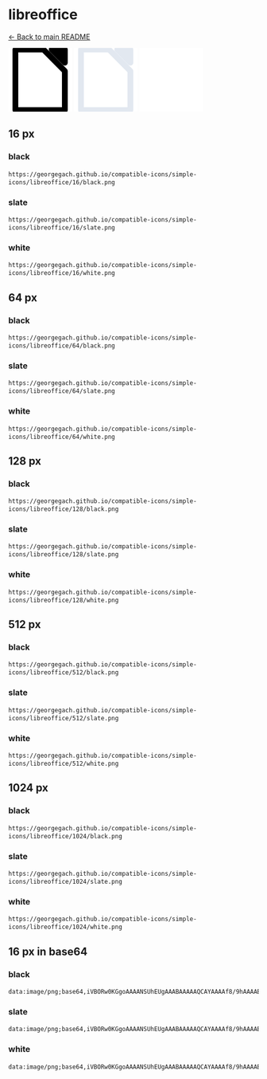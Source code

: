 # libreoffice

[← Back to main README](../../README.md)


<img src="./128/black.png" width="128" alt="libreoffice black icon" />
<img src="./128/slate.png" width="128" alt="libreoffice slate icon" />
<img src="./128/white.png" width="128" alt="libreoffice white icon" />

## 16 px

### black
```
https://georgegach.github.io/compatible-icons/simple-icons/libreoffice/16/black.png
```

### slate
```
https://georgegach.github.io/compatible-icons/simple-icons/libreoffice/16/slate.png
```

### white
```
https://georgegach.github.io/compatible-icons/simple-icons/libreoffice/16/white.png
```

## 64 px

### black
```
https://georgegach.github.io/compatible-icons/simple-icons/libreoffice/64/black.png
```

### slate
```
https://georgegach.github.io/compatible-icons/simple-icons/libreoffice/64/slate.png
```

### white
```
https://georgegach.github.io/compatible-icons/simple-icons/libreoffice/64/white.png
```

## 128 px

### black
```
https://georgegach.github.io/compatible-icons/simple-icons/libreoffice/128/black.png
```

### slate
```
https://georgegach.github.io/compatible-icons/simple-icons/libreoffice/128/slate.png
```

### white
```
https://georgegach.github.io/compatible-icons/simple-icons/libreoffice/128/white.png
```

## 512 px

### black
```
https://georgegach.github.io/compatible-icons/simple-icons/libreoffice/512/black.png
```

### slate
```
https://georgegach.github.io/compatible-icons/simple-icons/libreoffice/512/slate.png
```

### white
```
https://georgegach.github.io/compatible-icons/simple-icons/libreoffice/512/white.png
```

## 1024 px

### black
```
https://georgegach.github.io/compatible-icons/simple-icons/libreoffice/1024/black.png
```

### slate
```
https://georgegach.github.io/compatible-icons/simple-icons/libreoffice/1024/slate.png
```

### white
```
https://georgegach.github.io/compatible-icons/simple-icons/libreoffice/1024/white.png
```

## 16 px in base64

### black
```
data:image/png;base64,iVBORw0KGgoAAAANSUhEUgAAABAAAAAQCAYAAAAf8/9hAAAABmJLR0QA/wD/AP+gvaeTAAAAsElEQVQ4je3TO4oCQRCA4W90DExcI0EMBDM38wx7Iw/gLTyFgUcRQTAzMPOBsJr6CuyRBgdfGPonXV1d9VPd0IkLK1RwckuCBXb4jfJzNNOwKWKAXo6ggSGqWKIW8oe4aIN+TnNGG2tswzQnzKBwpylmij/sUQ6TpK8IYBxJSujGh4+uENMJ9ZNXJ8gYuTx4/V0BHLPgXcGVr+ADgjSKf9B6sq+SBUlY733nPBL8o3YGHRUeTHCAmTQAAAAASUVORK5CYII=
```

### slate
```
data:image/png;base64,iVBORw0KGgoAAAANSUhEUgAAABAAAAAQCAYAAAAf8/9hAAAABmJLR0QA/wD/AP+gvaeTAAAA60lEQVQ4je3TPVICQRDF8f+bWQMCcUkQxa8y9A5GewW9iAewuA+Bh/AAlpEZpQRaYAJFys4zwKUo12ChDH3RzNT0rztpAYw/Zp9IbcDUYmFPICyQr6pXwfi0l59n3/doyiEK9z/LpdSnDA+S8wRTQZdVpxIgW390mJ/18lF9Akav74vroPQYcGsTAQi/FNRycbz/EpSKZJYBt4ym8qp5IwDg5LDznEUXtpay9xS52woA6Hc7TzG6AEjJg62BCrHSEMLRTgCAHFJ13gnYzD/wB8B6F6x08DaZXTasa1d7WwGliLeYm4aAZM8BvgCxuUs/yH+E0gAAAABJRU5ErkJggg==
```

### white
```
data:image/png;base64,iVBORw0KGgoAAAANSUhEUgAAABAAAAAQCAYAAAAf8/9hAAAABmJLR0QA/wD/AP+gvaeTAAAAsklEQVQ4je3TMU5CQRAG4G/0UdigFQmxIKHkDlbeyAMY7vMKD+EBiJUdBR1QEVt1LFzIxvcSgVj6V7OTnS+ZYgIyc4shUjeBNd4wq/qriJg05XGJFo89wC2ecIMNRqX/AU31cRcRyx5gmZl3eMbVD8RFz0B3h4hX3OO9QpqjgYK8VMgADycBBVkUBOYnAxXSYnwWUPK5L84FDvkH/gCob+E6M6dHzg33RfDrOfclfB/f6AtSNybdPjFnPwAAAABJRU5ErkJggg==
```

